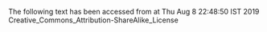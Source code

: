 The following text has been accessed from at Thu Aug 8 22:48:50 IST 2019
Creative_Commons_Attribution-ShareAlike_License
